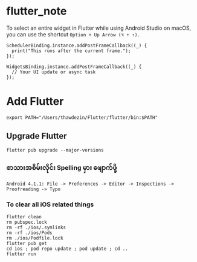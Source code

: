 # flutter_note


To select an entire widget in Flutter while using Android Studio on macOS, you can use the shortcut ``` Option + Up Arrow (⌥ + ↑). ```

```
SchedulerBinding.instance.addPostFrameCallback((_) {
  print("This runs after the current frame.");
});
```

```
WidgetsBinding.instance.addPostFrameCallback((_) {
  // Your UI update or async task
});
```


# Add Flutter

``` export PATH="/Users/thawdezin/Flutter/flutter/bin:$PATH" ```

## Upgrade Flutter
``` flutter pub upgrade --major-versions ```


### စာသားအစိမ်းလိုင်း Spelling မှား ဖျောက်ဖို့
``` Android 4.1.1: File -> Preferences -> Editor -> Inspections -> Proofreading -> Typo ```


### To clear all iOS related things

```
flutter clean
rm pubspec.lock
rm -rf ./ios/.symlinks
rm -rf ./ios/Pods
rm ./ios/Podfile.lock
flutter pub get
cd ios ; pod repo update ; pod update ; cd ..
flutter run
```
